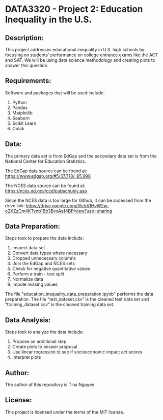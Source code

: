 # DATA3320 - Project 2: Education Inequality in the U.S.

## Description:

This project addresses educational inequality in U.S. high schools by focusing on students' performance on college entrance exams like the ACT and SAT. We will be using data science methodology and creating plots to answer this question.

## Requirements:

Software and packages that will be used include:

1. Python
2. Pandas
3. Matplotlib
4. Seaborn
5. Scikit Learn
6. Colab

## Data:

The primary data set is from EdGap and the secondary data set is from the National Center for Education Statistics.

The EdGap data source can be found at: https://www.edgap.org/#5/37.718/-95.998

The NCES data source can be found at: https://nces.ed.gov/ccd/pubschuniv.asp

Since the NCES data is too large for Github, it can be accessed from the drive link: https://drive.google.com/file/d/1HvW2w-o2XZzCm4KTvnb1Bb3BvoAa14BP/view?usp=sharing 

## Data Preparation:

Steps took to prepare the data include:

1. Inspect data set
2. Convert data types where necessary
3. Dropped unnecessary columns
4. Join the EdGap and NCES sets
5. Check for negative quantitative values
6. Perform a train - test split
7. Normalize data
8. Impute missing values

The file "education_inequality_data_preparation.ipynb" performs the data preparation. The file "test_dataset.csv" is the cleaned test data set and "training_dataset.csv" is the cleaned training data set.

## Data Analysis:

Steps took to analyze the data include:

1. Propose an additional step
2. Create plots to answer proposal
3. Use linear regression to see if socioeconomic impact act scores
4. Interpret plots

## Author:
The author of this repository is Tina Nguyen.

## License:
This project is licensed under the terms of the MIT license.

